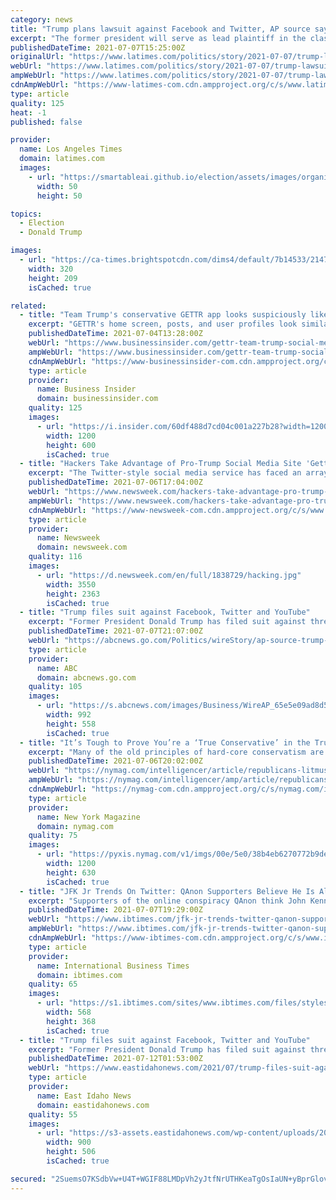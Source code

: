 ```yaml
---
category: news
title: "Trump plans lawsuit against Facebook and Twitter, AP source says"
excerpt: "The former president will serve as lead plaintiff in the class-action suit, claiming he has been wrongfully censored, according to the source."
publishedDateTime: 2021-07-07T15:25:00Z
originalUrl: "https://www.latimes.com/politics/story/2021-07-07/trump-lawsuit-facebook-twitter"
webUrl: "https://www.latimes.com/politics/story/2021-07-07/trump-lawsuit-facebook-twitter"
ampWebUrl: "https://www.latimes.com/politics/story/2021-07-07/trump-lawsuit-facebook-twitter?_amp=true"
cdnAmpWebUrl: "https://www-latimes-com.cdn.ampproject.org/c/s/www.latimes.com/politics/story/2021-07-07/trump-lawsuit-facebook-twitter?_amp=true"
type: article
quality: 125
heat: -1
published: false

provider:
  name: Los Angeles Times
  domain: latimes.com
  images:
    - url: "https://smartableai.github.io/election/assets/images/organizations/latimes.com-50x50.jpg"
      width: 50
      height: 50

topics:
  - Election
  - Donald Trump

images:
  - url: "https://ca-times.brightspotcdn.com/dims4/default/7b14533/2147483647/strip/true/crop/3000x1959+0+18/resize/320x209!/quality/90/?url=https%3A%2F%2Fcalifornia-times-brightspot.s3.amazonaws.com%2Fa0%2F63%2F671847ff461fb7ace28bb6ec4fce%2Fap21181746240091.jpg"
    width: 320
    height: 209
    isCached: true

related:
  - title: "Team Trump's conservative GETTR app looks suspiciously like Twitter"
    excerpt: "GETTR's home screen, posts, and user profiles look similar to Twitter's, whose exile of Trump fueled the right's belief that tech is targeting them."
    publishedDateTime: 2021-07-04T13:28:00Z
    webUrl: "https://www.businessinsider.com/gettr-team-trump-social-media-looks-like-twitter-2021-7"
    ampWebUrl: "https://www.businessinsider.com/gettr-team-trump-social-media-looks-like-twitter-2021-7?amp"
    cdnAmpWebUrl: "https://www-businessinsider-com.cdn.ampproject.org/c/s/www.businessinsider.com/gettr-team-trump-social-media-looks-like-twitter-2021-7?amp"
    type: article
    provider:
      name: Business Insider
      domain: businessinsider.com
    quality: 125
    images:
      - url: "https://i.insider.com/60df488d7cd04c001a227b28?width=1200&format=jpeg"
        width: 1200
        height: 600
        isCached: true
  - title: "Hackers Take Advantage of Pro-Trump Social Media Site 'Gettr', Steal Info From 90K Users"
    excerpt: "The Twitter-style social media service has faced an array of problems since its official launch by former senior Trump advisor Jason Miller on Sunday."
    publishedDateTime: 2021-07-06T17:04:00Z
    webUrl: "https://www.newsweek.com/hackers-take-advantage-pro-trump-social-media-site-gettr-steal-info-90k-users-1607237"
    ampWebUrl: "https://www.newsweek.com/hackers-take-advantage-pro-trump-social-media-site-gettr-steal-info-90k-users-1607237?amp=1"
    cdnAmpWebUrl: "https://www-newsweek-com.cdn.ampproject.org/c/s/www.newsweek.com/hackers-take-advantage-pro-trump-social-media-site-gettr-steal-info-90k-users-1607237?amp=1"
    type: article
    provider:
      name: Newsweek
      domain: newsweek.com
    quality: 116
    images:
      - url: "https://d.newsweek.com/en/full/1838729/hacking.jpg"
        width: 3550
        height: 2363
        isCached: true
  - title: "Trump files suit against Facebook, Twitter and YouTube"
    excerpt: "Former President Donald Trump has filed suit against three of the country’s biggest tech companies, claiming he and other conservatives have been wrongfully censored"
    publishedDateTime: 2021-07-07T21:07:00Z
    webUrl: "https://abcnews.go.com/Politics/wireStory/ap-source-trump-plans-lawsuit-facebook-twitter-78709139"
    type: article
    provider:
      name: ABC
      domain: abcnews.go.com
    quality: 105
    images:
      - url: "https://s.abcnews.com/images/Business/WireAP_65e5e09ad8d549b88725b3ad6b15e5d7_16x9_992.jpg"
        width: 992
        height: 558
        isCached: true
  - title: "It’s Tough to Prove You’re a ‘True Conservative’ in the Trump Era"
    excerpt: "Many of the old principles of hard-core conservatism are still obligatory for Republicans. And now they have to demonstrate loyalty to Trump, too."
    publishedDateTime: 2021-07-06T20:02:00Z
    webUrl: "https://nymag.com/intelligencer/article/republicans-litmus-tests-trump.html"
    ampWebUrl: "https://nymag.com/intelligencer/amp/article/republicans-litmus-tests-trump.html"
    cdnAmpWebUrl: "https://nymag-com.cdn.ampproject.org/c/s/nymag.com/intelligencer/amp/article/republicans-litmus-tests-trump.html"
    type: article
    provider:
      name: New York Magazine
      domain: nymag.com
    quality: 75
    images:
      - url: "https://pyxis.nymag.com/v1/imgs/00e/5e0/38b4eb6270772b9def6a49c5b7f67b0402-mo-brooks.1x.rsocial.w1200.jpg"
        width: 1200
        height: 630
        isCached: true
  - title: "JFK Jr Trends On Twitter: QAnon Supporters Believe He Is Alive And A Donald Trump Supporter"
    excerpt: "Supporters of the online conspiracy QAnon think John Kennedy Jr., the son of the late President, is not only alive but an adamant supporter of Donald Trump."
    publishedDateTime: 2021-07-07T19:29:00Z
    webUrl: "https://www.ibtimes.com/jfk-jr-trends-twitter-qanon-supporters-believe-he-alive-donald-trump-supporter-3246526"
    ampWebUrl: "https://www.ibtimes.com/jfk-jr-trends-twitter-qanon-supporters-believe-he-alive-donald-trump-supporter-3246526?amp=1"
    cdnAmpWebUrl: "https://www-ibtimes-com.cdn.ampproject.org/c/s/www.ibtimes.com/jfk-jr-trends-twitter-qanon-supporters-believe-he-alive-donald-trump-supporter-3246526?amp=1"
    type: article
    provider:
      name: International Business Times
      domain: ibtimes.com
    quality: 65
    images:
      - url: "https://s1.ibtimes.com/sites/www.ibtimes.com/files/styles/full/public/2014/07/15/jfk-jr_4.jpg"
        width: 568
        height: 368
        isCached: true
  - title: "Trump files suit against Facebook, Twitter and YouTube"
    excerpt: "Former President Donald Trump has filed suit against three of the country’s biggest tech companies, claiming he and other conservatives have been wrongfully censored. But legal experts say the suits are likely doomed to fail,"
    publishedDateTime: 2021-07-12T01:53:00Z
    webUrl: "https://www.eastidahonews.com/2021/07/trump-files-suit-against-facebook-twitter-and-youtube/"
    type: article
    provider:
      name: East Idaho News
      domain: eastidahonews.com
    quality: 55
    images:
      - url: "https://s3-assets.eastidahonews.com/wp-content/uploads/2021/07/11195202/trump-and-attorney.jpeg"
        width: 900
        height: 506
        isCached: true

secured: "2SuemsO7KSdbVw+U4T+WGIF88LMDpVh2yJtfNrUTHKeaTgOsIaUN+yBprGlovDlS/RniTUFNL7DrQmkg2v36aRL4HWy8UBodZaoFvKLNNYWxgfoKjvxGo6kXZ6MKsk+wwUlCVhQv9yie8Ozj7Pyfw7LkuSzI1oJKhGmFzDF7iTARVh3wW8fhpkPe6eFGIp9Gh7R5OdfUIHpAtO7wvvwcG3/Iqr9ySbNcZDEYla1PFzY5nBG0JQVQgDKp2fuN4KZ37EPDQWogYbefQ48JRR+3GFt2WcakJT5+6UHKbXzRDW62GW8TKURyGCNpa+yhXXoaHB8PD+xJGiiVOl7dWRfF4P08Bp3swrlhc/xl1G1Yt5I=;SL46lAWkh9A7rOp4D/oXqQ=="
---
```


